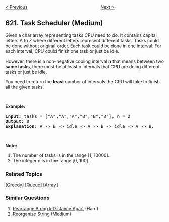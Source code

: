 <!--|This file generated by command(leetcode description); DO NOT EDIT.    |-->
<!--+----------------------------------------------------------------------+-->
<!--|@author    Openset <openset.wang@gmail.com>                           |-->
<!--|@link      https://github.com/openset                                 |-->
<!--|@home      https://github.com/openset/leetcode                        |-->
<!--+----------------------------------------------------------------------+-->

[< Previous](https://github.com/openset/leetcode/tree/master/problems/not-boring-movies "Not Boring Movies")
　　　　　　　　　　　　　　　　
[Next >](https://github.com/openset/leetcode/tree/master/problems/design-circular-queue "Design Circular Queue")

## 621. Task Scheduler (Medium)

<p>Given a char array representing tasks CPU need to do. It contains capital letters A to Z where different letters represent different tasks. Tasks could be done without original order. Each task could be done in one interval. For each interval, CPU could finish one task or just be idle.</p>

<p>However, there is a non-negative cooling interval <b>n</b> that means between two <b>same tasks</b>, there must be at least n intervals that CPU are doing different tasks or just be idle.</p>

<p>You need to return the <b>least</b> number of intervals the CPU will take to finish all the given tasks.</p>

<p>&nbsp;</p>

<p><b>Example:</b></p>

<pre>
<b>Input:</b> tasks = [&quot;A&quot;,&quot;A&quot;,&quot;A&quot;,&quot;B&quot;,&quot;B&quot;,&quot;B&quot;], n = 2
<b>Output:</b> 8
<b>Explanation:</b> A -&gt; B -&gt; idle -&gt; A -&gt; B -&gt; idle -&gt; A -&gt; B.
</pre>

<p>&nbsp;</p>

<p><b>Note:</b></p>

<ol>
	<li>The number of tasks is in the range [1, 10000].</li>
	<li>The integer n is in the range [0, 100].</li>
</ol>

### Related Topics
  [[Greedy](https://github.com/openset/leetcode/tree/master/tag/greedy/README.md)]
  [[Queue](https://github.com/openset/leetcode/tree/master/tag/queue/README.md)]
  [[Array](https://github.com/openset/leetcode/tree/master/tag/array/README.md)]

### Similar Questions
  1. [Rearrange String k Distance Apart](https://github.com/openset/leetcode/tree/master/problems/rearrange-string-k-distance-apart) (Hard)
  1. [Reorganize String](https://github.com/openset/leetcode/tree/master/problems/reorganize-string) (Medium)
